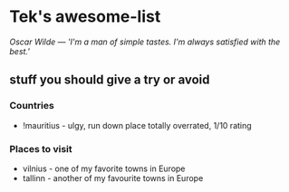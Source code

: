 # Tek's awesome-list 

_Oscar Wilde — 'I'm a man of simple tastes. I'm always satisfied with the best.'_

## stuff you should give a try or avoid


### Countries

 - !mauritius - ulgy, run down place totally overrated, 1/10 rating
 
### Places to visit

 - vilnius - one of my favorite towns in Europe
 - tallinn - another of my favourite towns in Europe
